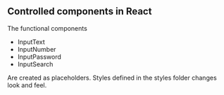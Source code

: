 ## Controlled components in React

The functional components
- InputText
- InputNumber
- InputPassword
- InputSearch

Are created as placeholders. Styles defined in the styles folder changes look and feel.
